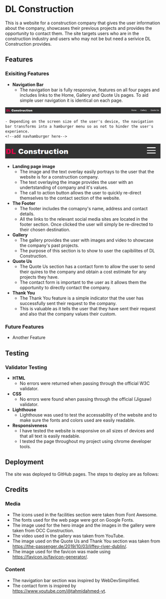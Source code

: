 # **DL Construction**

This is a website for a construction company that gives the user information about the company, showcases their previous projects and provides the opportunity to contact them. The site targets users who are in the construction industry and users who may not be but need a serivice DL Construction provides.

<!--Add Responsive images here-->

## **Features**
### **Exisiting Features**
- **Navigation Bar**
    - The navigation bar is fully responsive, features on all four pages and includes links to the Home, Gallery and Quote Us pages. To aid simple user navigation it is identical on each page.
    <!--add navbar here-->
![Navigation Bar Screenshot](assets/images/nav%20bar%20screenshot.png)

    - Depending on the screen size of the user's device, the navigation bar transforms into a hamburger menu so as not to hinder the user's experience.
    <!--add navhamburger here-->

![Hamburger Nav Screenshot](assets/images/hamburger.png)
- **Landing page image**
    - The image and the text overlay easily portrays to the user that the website is for a construction company.
    - The text overlaying the image provides the user with an undertstanding of company and it's values.
    - The call to action button allows the user to quickly re-direct themselves to the contact section of the website.
    <!--add Hero here-->
- **The Footer**
    - The footer includes the comapny's name, address and contact details.
    - All the links to the relevant social media sites are located in the footer section. Once clicked the user will simply be re-directed to their chosen destination.
    <!--add footer here-->
- **Gallery**
    - The gallery provides the user with images and video to showcase the company's past projects.
    - The purpose of this section is to show to user the capibilites of DL Construction.
    <!--add gallery here-->
- **Quote Us**
    - The Quote Us section has a contact form to allow the user to send their quires to the company and obtain a cost estimate for any projects they have.
    - The contact form is important to the user as it allows them the opportunity to directly contact the company.
    <!--add contact here-->
- **Thank You**
    - The Thank You feature is a simple indicator that the user has successfully sent their request to the company.
    - This is valuable as it tells the user that they have sent their request and also that the company values their custom.
    <!--add thank you here-->

### **Future Features**
- Another Feature
## Testing 
### **Validator Testing**
- **HTML**
    - No errors were returned when passing through the official W3C validator.
    <!--add html testing here-->
- **CSS**
    - No errors were found when passing through the official (Jigsaw) validator.
    <!--add csss tsting here-->
- **Lighthouse**
    - Lighthouse was used to test the accessability of the website and to make sure the fonts and colors used are easily readable.
    <!--add lighthouse here-->
- **Responsiveness**
    - I have tested the website is responsive on all sizes of devices and that all text is easily readable.
    - I tested the page throughout my project using chrome developer tools.

## **Deployment** 
The site was deployed to GitHub pages. The steps to deploy are as follows:
<!--Deployment steps here-->

## **Credits**
### **Media** 
- The icons used in the facilities section were taken from Font Awesome.
- The fonts used for the web page were got on Google Fonts.
- The image used for the hero image and the images in the gallery were taken from OCC Construction.
- The video used in the gallery was taken from YouTube.
- The image used on the Quote Us and Thank You section was taken from https://the-passenger.de/2019/10/03/liffey-river-dublin/.
- The image used for the favicon was made using https://favicon.io/favicon-generator/.
### **Content**
- The navigation bar section was inspired by WebDevSimplified.
- The contact form is inspired by https://www.youtube.com/@tahmidahmed-yt.